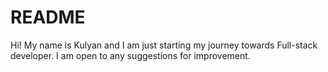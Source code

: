 # README
Hi! My name is Kulyan and I am just starting my journey towards Full-stack developer.
I am open to any suggestions for improvement.

